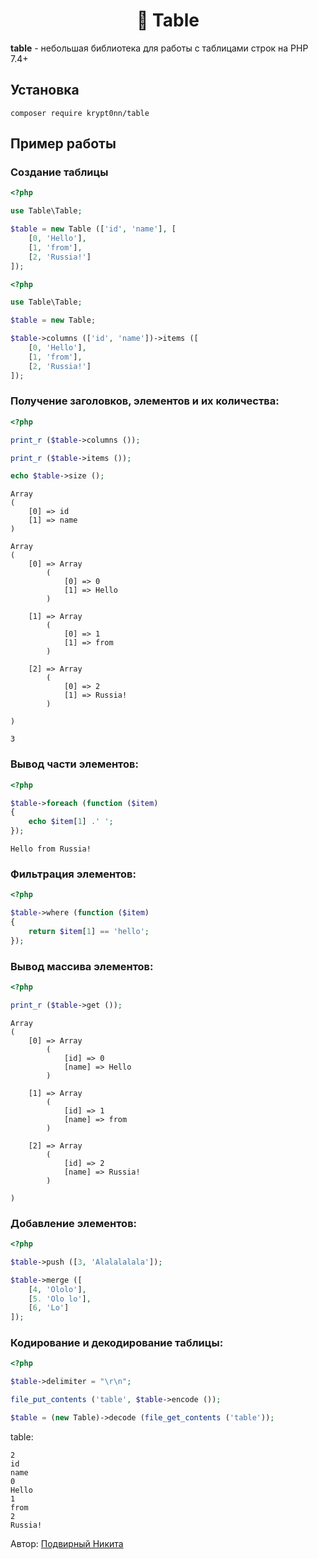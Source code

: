 <h1 align="center">🚀 Table</h1>

**table** - небольшая библиотека для работы с таблицами строк на PHP 7.4+

## Установка

```
composer require krypt0nn/table
```

## Пример работы

### Создание таблицы

```php
<?php

use Table\Table;

$table = new Table (['id', 'name'], [
    [0, 'Hello'],
    [1, 'from'],
    [2, 'Russia!']
]);
```

```php
<?php

use Table\Table;

$table = new Table;

$table->columns (['id', 'name'])->items ([
    [0, 'Hello'],
    [1, 'from'],
    [2, 'Russia!']
]);
```

### Получение заголовков, элементов и их количества:

```php
<?php

print_r ($table->columns ());

print_r ($table->items ());

echo $table->size ();
```

```
Array
(
    [0] => id
    [1] => name
)
```

```
Array
(
    [0] => Array
        (
            [0] => 0
            [1] => Hello
        )

    [1] => Array
        (
            [0] => 1
            [1] => from
        )

    [2] => Array
        (
            [0] => 2
            [1] => Russia!
        )

)
```

```
3
```

### Вывод части элементов:

```php
<?php

$table->foreach (function ($item)
{
    echo $item[1] .' ';
});
```

```
Hello from Russia!
```

### Фильтрация элементов:

```php
<?php

$table->where (function ($item)
{
    return $item[1] == 'hello';
});
```

### Вывод массива элементов:

```php
<?php

print_r ($table->get ());
```

```
Array
(
    [0] => Array
        (
            [id] => 0      
            [name] => Hello
        )

    [1] => Array
        (
            [id] => 1
            [name] => from
        )

    [2] => Array
        (
            [id] => 2
            [name] => Russia!
        )

)
```

### Добавление элементов:

```php
<?php

$table->push ([3, 'Alalalalala']);

$table->merge ([
    [4, 'Ololo'],
    [5. 'Olo lo'],
    [6, 'Lo']
]);
```

### Кодирование и декодирование таблицы:

```php
<?php

$table->delimiter = "\r\n";

file_put_contents ('table', $table->encode ());

$table = (new Table)->decode (file_get_contents ('table'));
```

table:

```
2
id
name
0
Hello
1
from
2
Russia!
```

Автор: [Подвирный Никита](https://vk.com/technomindlp)
